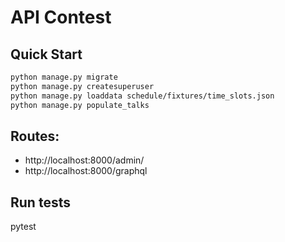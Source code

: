# API Contest

## Quick Start

```bash
python manage.py migrate
python manage.py createsuperuser
python manage.py loaddata schedule/fixtures/time_slots.json
python manage.py populate_talks
```

## Routes:

* http://localhost:8000/admin/
* http://localhost:8000/graphql

## Run tests

pytest
